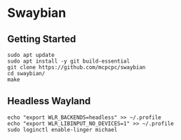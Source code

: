 # Swaybian

## Getting Started

```shell
sudo apt update
sudo apt install -y git build-essential
git clone https://github.com/mcpcpc/swaybian
cd swaybian/
make
```

## Headless Wayland

```shell
echo "export WLR_BACKENDS=headless" >> ~/.profile
echo "export WLR_LIBINPUT_NO_DEVICES=1" >> ~/.profile
sudo loginctl enable-linger michael
```
